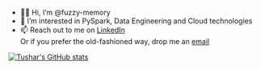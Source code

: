 - 👋🏼 Hi, I’m @fuzzy-memory
- 👀 I’m interested in PySpark, Data Engineering and Cloud technologies
- 📫 Reach out to me on <a href="https://www.linkedin.com/in/tushar-m" target="_blank">LinkedIn</a><br>
Or if you prefer the old-fashioned way, drop me an <a href="mailto:tushar@machavolu.com" target="_blank">email</a>


[![Tushar's GitHub stats](https://github-readme-stats-gamma-beige-66.vercel.app/api/top-langs?username=fuzzy-memory&layout=compact&langs_count=6&theme=transparent&hide=jupyter%20notebook,swiftui,makefile,kotlin,swift,objective-c,c,typescript,cmake,html,javascript)](https://github.com/anuraghazra/github-readme-stats)


<!---
fuzzy-memory/fuzzy-memory is a ✨ special ✨ repository because its `README.md` (this file) appears on your GitHub profile.
You can click the Preview link to take a look at your changes.
--->
